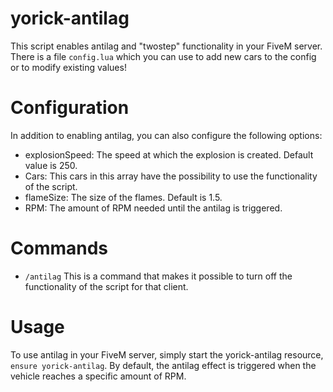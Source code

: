 # yorick-antilag

This script enables antilag and "twostep" functionality in your FiveM server. <br>
There is a file `config.lua` which you can use to add new cars to the config or to modify existing values!

# Configuration

In addition to enabling antilag, you can also configure the following options:

- explosionSpeed: The speed at which the explosion is created. Default value is 250. <br>
- Cars: This cars in this array have the possibility to use the functionality of the script. <br>
- flameSize: The size of the flames. Default is 1.5. <br>
- RPM: The amount of RPM needed until the antilag is triggered. <br>

# Commands 

- `/antilag` This is a command that makes it possible to turn off the functionality of the script for that client.

# Usage

To use antilag in your FiveM server, simply start the yorick-antilag resource, `ensure yorick-antilag`. By default, the antilag effect is triggered when the vehicle reaches a specific amount of RPM.
